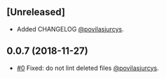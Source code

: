 ## [Unreleased]

* Added CHANGELOG [@povilasjurcys](https://github.com/povilasjurcys).

## 0.0.7 (2018-11-27)

* [#0](https://github.com/samesystem/pronto-docslint/pull/0) Fixed: do not lint deleted files [@povilasjurcys](https://github.com/povilasjurcys).
